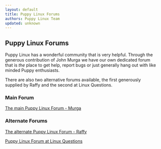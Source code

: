 ```yaml
---
layout: default
title: Puppy Linux Forums
authors: Puppy Linux Team
updated: unknown
---
```

## Puppy Linux Forums

Puppy Linux has a wonderful community that is very helpful. Through the 
generous contribution of John Murga we have our own dedicated forum that is
_the_ place to get help, report bugs or just generally hang out with like
minded Puppy enthusiasts.

There are also two alternative forums available, the first generously
supplied by Raffy and the second at Linux Questions.

### Main Forum

[The main Puppy Linux Forum - Murga](http://www.murga-linux.com/puppy/)

### Alternate Forums

[The alternate Puppy Linux Forum - Raffy](http://puppylinux.info/)

[Puppy Linux Forum at Linux Questions](http://www.linuxquestions.org/questions/puppy-71/)
